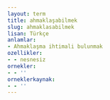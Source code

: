 ```yaml
---
layout: term
title: ahmaklaşabilmek
slug: ahmaklasabilmek
lisan: Türkçe
anlamlar:
- Ahmaklaşma ihtimali bulunmak
ozellikler:
- - nesnesiz
ornekler:
- - ''
orneklerkaynak:
- - ''
---
```


